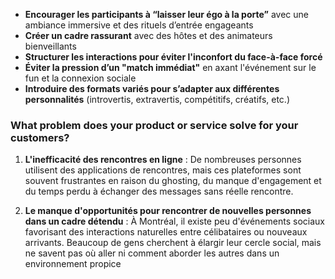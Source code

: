 - **Encourager les participants à “laisser leur égo à la porte”** avec une ambiance immersive et des rituels d’entrée engageants
- **Créer un cadre rassurant** avec des hôtes et des animateurs bienveillants
- **Structurer les interactions pour éviter l'inconfort du face-à-face forcé**
- **Éviter la pression d’un "match immédiat"** en axant l'événement sur le fun et la connexion sociale
- **Introduire des formats variés pour s’adapter aux différentes personnalités** (introvertis, extravertis, compétitifs, créatifs, etc.)

### **What problem does your product or service solve for your customers?**

1. **L'inefficacité des rencontres en ligne** : De nombreuses personnes utilisent des applications de rencontres, mais ces plateformes sont souvent frustrantes en raison du ghosting, du manque d'engagement et du temps perdu à échanger des messages sans réelle rencontre.
    
2. **Le manque d'opportunités pour rencontrer de nouvelles personnes dans un cadre détendu** : À Montréal, il existe peu d'événements sociaux favorisant des interactions naturelles entre célibataires ou nouveaux arrivants. Beaucoup de gens cherchent à élargir leur cercle social, mais ne savent pas où aller ni comment aborder les autres dans un environnement propice

